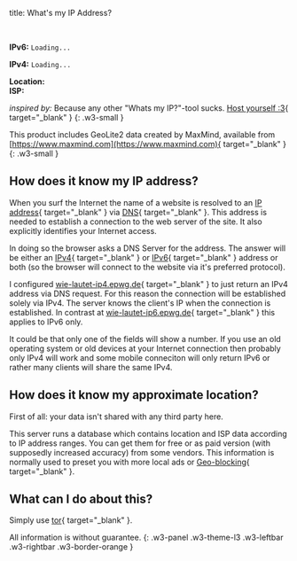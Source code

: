 title: What's my IP Address?

<p>&nbsp;</p>
<p>
  <strong class="w3-large">IPv6:</strong> 
  <code class="w3-large w3-responsive" id="ip6" onclick="copyToClipboard('ip6');" style="cursor: copy;">Loading...</code>
</p>
<p>
  <strong class="w3-large">IPv4:</strong> 
  <code class="w3-large w3-responsive" id="ip4" onclick="copyToClipboard('ip4');" style="cursor: copy;">Loading...</code>
</p>
<div>
  <strong>Location:</strong>
  <span id="iploc"></span>
</div>
<div class="w3-small">
  <strong>ISP:</strong>
  <span id="ipasn"></span>
</div>


*inspired by:* Because any other "Whats my IP?"-tool sucks. [Host yourself :3](https://git.clerie.de/clerie/ip.clerie.de){ target="_blank" }
{: .w3-small }

This product includes GeoLite2 data created by MaxMind, available from [https://www.maxmind.com](https://www.maxmind.com){ target="_blank" }
{: .w3-small }

## How does it know my IP address?

When you surf the Internet the name of a website is resolved to an 
[IP address](https://en.wikipedia.org/wiki/IP_address){ target="_blank" }
via [DNS](https://en.wikipedia.org/wiki/Domain_Name_System){ target="_blank" }.
This address is needed to establish a connection to the web server of the site.
It also explicitly identifies your Internet access.

In doing so the browser asks a DNS Server for the address. The answer will be either an
[IPv4](https://en.wikipedia.org/wiki/IPv4){ target="_blank" } or [IPv6](https://en.wikipedia.org/wiki/IPv6){ target="_blank" }
address or both (so the browser will connect to the website via it's preferred protocol).

I configured [wie-lautet-ip4.epwg.de](https://wie-lautet-ip4.epwg.de){ target="_blank" } to just return
an IPv4 address via DNS request. For this reason the connection will be established solely via IPv4.
The server knows the client's IP when the connection is established.
In contrast at [wie-lautet-ip6.epwg.de](https://wie-lautet-ip6.epwg.de){ target="_blank" }
this applies to IPv6 only.

It could be that only one of the fields will show a number. If you use an old operating system or old devices at your Internet
connection then probably only IPv4 will work and some mobile conneciton will only return IPv6 or rather many clients will
share the same IPv4.

## How does it know my approximate location?

First of all: your data isn't shared with any third party here.

This server runs a database which contains location and
ISP data  according to IP address ranges. You can get them for free or as paid version (with supposedly increased accuracy)
from some vendors. This information is normally used to preset you with more local ads or
[Geo-blocking](https://en.wikipedia.org/wiki/Geo-blocking){ target="_blank" }.

## What can I do about this?

Simply use [tor](https://www.torproject.org/download/){ target="_blank" }.

All information is without guarantee.
{: .w3-panel .w3-theme-l3 .w3-leftbar .w3-rightbar .w3-border-orange }

<script>
var lang = "en";
var sErr404 = "error: internal error.";
var sErr = "error: couldn't retrieve IP.";

function copyToClipboard(id) {
  let ip = document.getElementById(id);
  navigator.clipboard.writeText(ip.textContent);
}

function GetLangString(dict) {
  if (lang in dict) {
    return dict[lang];
  }
  else if ("en" in dict) {
    return dict["en"];
  }
  else {
    return dict[0];
  }
}

var gettingLoc = false;
function getLoc(ip_id) {
  if (gettingLoc) {
    return;
  }
  gettingLoc = true;
  let loc = document.getElementById("iploc");
  fetch('https://wie-lautet-' + ip_id + '.epwg.de/?city')
  .then(
    function(response) {
      if (response.status == 200) {
        response.json().then(
          function(data) {
            let locstr = "";
            if ("continent" in data) {
              locstr += GetLangString(data["continent"]["names"])
            }
            if ("country" in data) {
              locstr += " / " + GetLangString(data["country"]["names"])
            }
            if ("subdivisions" in data) {
              locstr += " / " + GetLangString(data["subdivisions"][0]["names"])
            }
            if ("city" in data) {
              locstr += " / " + GetLangString(data["city"]["names"])
            }
            loc.textContent = locstr;
          }
        );
      }
    }
  );
}

var gettingAsn = false;
function getAsn(ip_id) {
  if (gettingAsn) {
    return;
  }
  gettingAsn = true;
  let asn = document.getElementById("ipasn");
  fetch('https://wie-lautet-' + ip_id + '.epwg.de/?asn')
  .then(
    function(response) {
      if (response.status == 200) {
        response.json().then(
          function(data) {
            asn.textContent = data["autonomous_system_organization"];
          }
        );
      }
    }
  );
}

function getIp(ip_id) {
  let ip = document.getElementById(ip_id);
  fetch('https://wie-lautet-' + ip_id + '.epwg.de/')
  .then(
    function(response) {
      if (response.status !== 200) {
        ip.textContent = sErr404;
        return;
      }
      response.text().then(function(text) {
        ip.textContent = text;
        getLoc(ip_id);
        getAsn(ip_id);
      });
    }
  )
  .catch(
    function(err) {
      ip.textContent = sErr;
    }
  );
}

getIp("ip4");
getIp("ip6");
</script>
